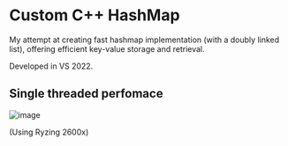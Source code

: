 # Custom C++ HashMap

My attempt at creating fast hashmap implementation (with a doubly linked list), offering efficient key-value storage and retrieval.

Developed in VS 2022.

## Single threaded perfomace
![image](https://github.com/AnteDev00/Custom-Hashmap/assets/151842550/a6432ea1-0ae1-4fa6-a5aa-474827dacf76)

(Using Ryzing 2600x)
